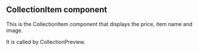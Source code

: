 ## CollectionItem component

This is the CollectionItem component that displays the price, item name and image.

It is called by CollectionPreview.
